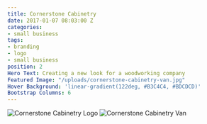 ```yaml
---
title: Cornerstone Cabinetry
date: 2017-01-07 08:03:00 Z
categories:
- small business
tags:
- branding
- logo
- small business
position: 2
Hero Text: Creating a new look for a woodworking company
Featured Image: "/uploads/cornerstone-cabinetry-van.jpg"
Hover Background: 'linear-gradient(122deg, #B3C4C4, #BDCDCD)'
Bootstrap Columns: 6
---
```


![Cornerstone Cabinetry Logo](/uploads/cornerstone-cabinetry-logo.jpg)
![Cornerstone Cabinetry Van](/uploads/cornerstone-cabinetry-van.jpg)